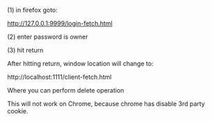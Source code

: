 (1) in firefox goto:

  http://127.0.0.1:9999/login-fetch.html

(2) enter password is owner

(3) hit return

After hitting return, window location will change to:

  http://localhost:1111/client-fetch.html

Where you can perform delete operation

This will not work on Chrome, because chrome has disable 3rd party
cookie.




